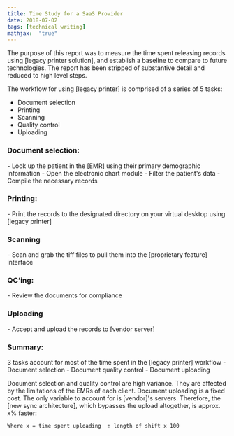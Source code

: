 ```yaml
---
title: Time Study for a SaaS Provider
date: 2018-07-02
tags: [technical writing]
mathjax:  "true"
---
```


The purpose of this report was to measure the time spent releasing records using [legacy printer solution], and establish a baseline to compare to future technologies. The report has been stripped of substantive detail and reduced to high level steps.

The workflow for using [legacy printer] is comprised of a series of 5 tasks:
  - Document selection
  - Printing
  - Scanning
  - Quality control
  - Uploading

<h3>Document selection:</h3>
  - Look up the patient in the [EMR] using their primary demographic information
  - Open the electronic chart module
  - Filter the patient's data
  - Compile the necessary records

<h3>Printing:</h3>
  - Print the records to the designated directory on your virtual desktop using [legacy printer]

<h3>Scanning</h3>
  - Scan and grab the tiff files to pull them into the [proprietary feature] interface

<h3>QC’ing:</h3>
  - Review the documents for compliance

<h3>Uploading</h3>
  - Accept and upload the records to [vendor server]

<h3>Summary:</h3>
3 tasks account for most of the time spent in the [legacy printer] workflow
  - Document selection
  - Document quality control
  - Document uploading

Document selection and quality control are high variance. They are affected by the limitations of the EMRs of each client. Document uploading is a fixed cost. The only variable to account for is [vendor]'s servers. Therefore, the [new sync architecture], which bypasses the upload altogether, is approx. x% faster:

```
Where x = time spent uploading  ÷ length of shift x 100

```

